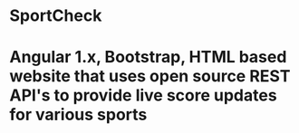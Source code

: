 # SportCheck
# Angular 1.x, Bootstrap, HTML based website that uses open source REST API's to provide live score updates for various sports
